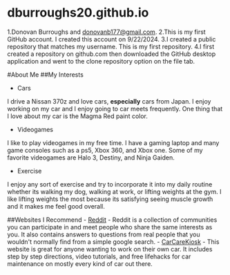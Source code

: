 # dburroughs20.github.io

1.Donovan Burroughs and donovanb177@gmail.com.
2.This is my first GitHub account. I created this account on 9/22/2024.
3.I created a public repository that matches my username. This is my first repository.
4.I first created a repository on github.com then downloaded the GitHub desktop application and went to the clone repository option on the file tab.

#About Me
##My Interests
* Cars
 
I drive a Nissan 370z and love cars, **especially** cars from Japan. 
I enjoy working on my car and I enjoy going to car meets frequently.
 One thing that I love about my car is the Magma Red paint color.

* Videogames

 I like to play videogames in my free time.
I have a gaming laptop and many game consoles such as a ps5, Xbox 360, and Xbox one.
Some of my favorite videogames are Halo 3, Destiny, and Ninja Gaiden.

* Exercise
 
 I enjoy any sort of exercise and try to incorporate it into my daily routine whether its walking my dog, walking at work, or lifting weights at the gym.
 I like lifting weights the most because its satisfying seeing muscle growth and it makes me feel good overall.

##Websites I Recommend
	- [Reddit](www.reddit.com) - Reddit is a collection of communities you can participate in and meet people who share the same interests as you. It also contains answers to questions from real people that you wouldn't normally find from a simple google search. - [CarCareKiosk](www.carcarekiosk.com) - This website is great for anyone wanting to work on their own car. It includes step by step directions, video tutorials, and free lifehacks for car maintenance on mostly every kind of car out there.

  
 
